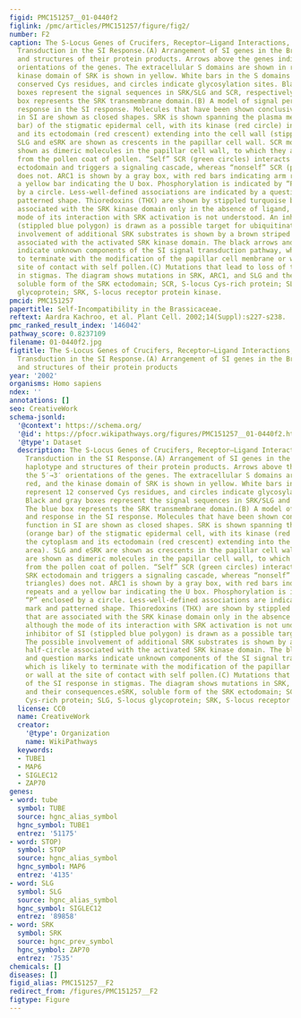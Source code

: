 ```yaml
---
figid: PMC151257__01-0440f2
figlink: /pmc/articles/PMC151257/figure/fig2/
number: F2
caption: The S-Locus Genes of Crucifers, Receptor–Ligand Interactions, and Signal
  Transduction in the SI Response.(A) Arrangement of SI genes in the Brassica S8 haplotype
  and structures of their protein products. Arrows above the genes indicate the 5′→3′
  orientations of the genes. The extracellular S domains are shown in red, and the
  kinase domain of SRK is shown in yellow. White bars in the S domains represent 12
  conserved Cys residues, and circles indicate glycosylation sites. Black and gray
  boxes represent the signal sequences in SRK/SLG and SCR, respectively. The blue
  box represents the SRK transmembrane domain.(B) A model of signal perception and
  response in the SI response. Molecules that have been shown conclusively to function
  in SI are shown as closed shapes. SRK is shown spanning the plasma membrane (orange
  bar) of the stigmatic epidermal cell, with its kinase (red circle) in the cytoplasm
  and its ectodomain (red crescent) extending into the cell wall (stippled area).
  SLG and eSRK are shown as crescents in the papillar cell wall. SCR molecules are
  shown as dimeric molecules in the papillar cell wall, to which they are transferred
  from the pollen coat of pollen. “Self” SCR (green circles) interacts with the SRK
  ectodomain and triggers a signaling cascade, whereas “nonself” SCR (purple triangles)
  does not. ARC1 is shown by a gray box, with red bars indicating arm repeats and
  a yellow bar indicating the U box. Phosphorylation is indicated by “P” enclosed
  by a circle. Less-well-defined associations are indicated by a question mark and
  patterned shape. Thioredoxins (THX) are shown by stippled turquoise boxes that are
  associated with the SRK kinase domain only in the absence of ligand, although the
  mode of its interaction with SRK activation is not understood. An inhibitor of SI
  (stippled blue polygon) is drawn as a possible target for ubiquitination. The possible
  involvement of additional SRK substrates is shown by a brown striped half-circle
  associated with the activated SRK kinase domain. The black arrows and question marks
  indicate unknown components of the SI signal transduction pathway, which is likely
  to terminate with the modification of the papillar cell membrane or wall at the
  site of contact with self pollen.(C) Mutations that lead to loss of the SI response
  in stigmas. The diagram shows mutations in SRK, ARC1, and SLG and their consequences.eSRK,
  soluble form of the SRK ectodomain; SCR, S-locus Cys-rich protein; SLG, S-locus
  glycoprotein; SRK, S-locus receptor protein kinase.
pmcid: PMC151257
papertitle: Self-Incompatibility in the Brassicaceae.
reftext: Aardra Kachroo, et al. Plant Cell. 2002;14(Suppl):s227-s238.
pmc_ranked_result_index: '146042'
pathway_score: 0.8237109
filename: 01-0440f2.jpg
figtitle: The S-Locus Genes of Crucifers, Receptor–Ligand Interactions, and Signal
  Transduction in the SI Response.(A) Arrangement of SI genes in the Brassica S8 haplotype
  and structures of their protein products
year: '2002'
organisms: Homo sapiens
ndex: ''
annotations: []
seo: CreativeWork
schema-jsonld:
  '@context': https://schema.org/
  '@id': https://pfocr.wikipathways.org/figures/PMC151257__01-0440f2.html
  '@type': Dataset
  description: The S-Locus Genes of Crucifers, Receptor–Ligand Interactions, and Signal
    Transduction in the SI Response.(A) Arrangement of SI genes in the Brassica S8
    haplotype and structures of their protein products. Arrows above the genes indicate
    the 5′→3′ orientations of the genes. The extracellular S domains are shown in
    red, and the kinase domain of SRK is shown in yellow. White bars in the S domains
    represent 12 conserved Cys residues, and circles indicate glycosylation sites.
    Black and gray boxes represent the signal sequences in SRK/SLG and SCR, respectively.
    The blue box represents the SRK transmembrane domain.(B) A model of signal perception
    and response in the SI response. Molecules that have been shown conclusively to
    function in SI are shown as closed shapes. SRK is shown spanning the plasma membrane
    (orange bar) of the stigmatic epidermal cell, with its kinase (red circle) in
    the cytoplasm and its ectodomain (red crescent) extending into the cell wall (stippled
    area). SLG and eSRK are shown as crescents in the papillar cell wall. SCR molecules
    are shown as dimeric molecules in the papillar cell wall, to which they are transferred
    from the pollen coat of pollen. “Self” SCR (green circles) interacts with the
    SRK ectodomain and triggers a signaling cascade, whereas “nonself” SCR (purple
    triangles) does not. ARC1 is shown by a gray box, with red bars indicating arm
    repeats and a yellow bar indicating the U box. Phosphorylation is indicated by
    “P” enclosed by a circle. Less-well-defined associations are indicated by a question
    mark and patterned shape. Thioredoxins (THX) are shown by stippled turquoise boxes
    that are associated with the SRK kinase domain only in the absence of ligand,
    although the mode of its interaction with SRK activation is not understood. An
    inhibitor of SI (stippled blue polygon) is drawn as a possible target for ubiquitination.
    The possible involvement of additional SRK substrates is shown by a brown striped
    half-circle associated with the activated SRK kinase domain. The black arrows
    and question marks indicate unknown components of the SI signal transduction pathway,
    which is likely to terminate with the modification of the papillar cell membrane
    or wall at the site of contact with self pollen.(C) Mutations that lead to loss
    of the SI response in stigmas. The diagram shows mutations in SRK, ARC1, and SLG
    and their consequences.eSRK, soluble form of the SRK ectodomain; SCR, S-locus
    Cys-rich protein; SLG, S-locus glycoprotein; SRK, S-locus receptor protein kinase.
  license: CC0
  name: CreativeWork
  creator:
    '@type': Organization
    name: WikiPathways
  keywords:
  - TUBE1
  - MAP6
  - SIGLEC12
  - ZAP70
genes:
- word: tube
  symbol: TUBE
  source: hgnc_alias_symbol
  hgnc_symbol: TUBE1
  entrez: '51175'
- word: STOP)
  symbol: STOP
  source: hgnc_alias_symbol
  hgnc_symbol: MAP6
  entrez: '4135'
- word: SLG
  symbol: SLG
  source: hgnc_alias_symbol
  hgnc_symbol: SIGLEC12
  entrez: '89858'
- word: SRK
  symbol: SRK
  source: hgnc_prev_symbol
  hgnc_symbol: ZAP70
  entrez: '7535'
chemicals: []
diseases: []
figid_alias: PMC151257__F2
redirect_from: /figures/PMC151257__F2
figtype: Figure
---
```


